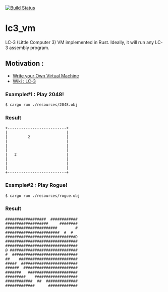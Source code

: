 [![Build Status](https://travis-ci.org/KuldeepSinh/lc3_vm.svg?branch=master)](https://travis-ci.org/KuldeepSinh/lc3_vm)

# lc3_vm
LC-3 (Little Computer 3) VM implemented in Rust. Ideally, it will run any LC-3 assembly program. 

## Motivation : 
* [Write your Own Virtual Machine](https://justinmeiners.github.io/lc3-vm/index.html#1:12)
* [Wiki : LC-3](https://en.wikipedia.org/wiki/LC-3)

### Example#1 : Play 2048!

```bash
$ cargo run ./resources/2048.obj
```

### Result

```
+--------------------------+
|                          |
|         2                |
|                          |
|                          |
|                          |
|   2                      |
|                          |
|                          |
|                          |
+--------------------------+
```

### Example#2 : Play Rogue!

```bash
$ cargo run ./resources/rogue.obj
```

### Result

```
##################  ############
###################     ########
#######################        #
########################  #  #  
###############################D
################################
################################
@ ##############################
#  #############################
##    ##########################
#####  #########################
######  ########################
#######   ######################
#########    ###################
############  ##  ##############
#############      #############
```
